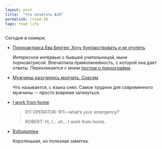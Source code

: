 ```yaml
---
layout: post
title:  "Что почитать №10"
permalink: /read-10
tags: read life
---
```


Сегодня в номере:

- [Порноактриса Ева Бергер: Хочу бунтарствовать и не отупеть](https://snob.ru/selected/entry/120087)

  Интересное интервью с бывшей учительницой, ныне порноактрисой. Впечатлила
  прямолинейность, с которой она дает ответы. Перекликается с моим
  [постом о порнографии](/porn).

- [Мужчины разучились молчать. Совсем](https://snob.ru/profile/27058/blog/119382)

  Что называется, с языка снял. Самое трудное для современного мужчины -- просто
  вовремя заткнуться.

- [I work from home](http://www.newyorker.com/humor/daily-shouts/i-work-from-home)

    > 911 OPERATOR: 911—what’s your emergency?
    >
    > ROBERT: Hi, I... uh... I work from home.

- [Взбодрялки](http://sergeykorol.ru/blog/bodr/)

  Коротенькая, но полезная заметка.
